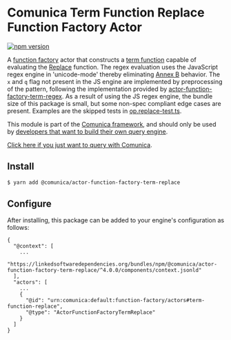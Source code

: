 # Comunica Term Function Replace Function Factory Actor

[![npm version](https://badge.fury.io/js/%40comunica%2Factor-function-factory-term-function-replace.svg)](https://www.npmjs.com/package/@comunica/actor-function-factory-term-replace)

A [function factory](https://github.com/comunica/comunica/tree/master/packages/bus-function-factory) actor
that constructs a [term function](https://github.com/comunica/comunica/tree/master/packages/bus-function-factory/lib/ActorFunctionFactory.ts)
capable of evaluating the [Replace](https://www.w3.org/TR/sparql11-query/#func-replace) function.
The regex evaluation uses the JavaScript regex engine in 'unicode-mode'
thereby eliminating [Annex B](https://262.ecma-international.org/6.0/#sec-regular-expressions-patterns) behavior.
The `x` and `q` flag not present in the JS engine are implemented by preprocessing of the pattern,
following the implementation provided by [actor-function-factory-term-regex](https://github.com/comunica/comunica/tree/master/packages/actor-function-factory-term-regex).
As a result of using the JS regex engine, the bundle size of this package is small,
but some non-spec compliant edge cases are present.
Examples are the skipped tests in [op.replace-test.ts](https://github.com/comunica/comunica/blob/74beef86b11059fb192bf67274c22ee370ba59c8/packages/actor-function-factory-term-replace/test/op.replace-test.ts).

This module is part of the [Comunica framework](https://github.com/comunica/comunica),
and should only be used by [developers that want to build their own query engine](https://comunica.dev/docs/modify/).

[Click here if you just want to query with Comunica](https://comunica.dev/docs/query/).

## Install

```bash
$ yarn add @comunica/actor-function-factory-term-replace
```

## Configure

After installing, this package can be added to your engine's configuration as follows:
```text
{
  "@context": [
    ...
    "https://linkedsoftwaredependencies.org/bundles/npm/@comunica/actor-function-factory-term-replace/^4.0.0/components/context.jsonld"
  ],
  "actors": [
    ...
    {
      "@id": "urn:comunica:default:function-factory/actors#term-function-replace",
      "@type": "ActorFunctionFactoryTermReplace"
    }
  ]
}
```
